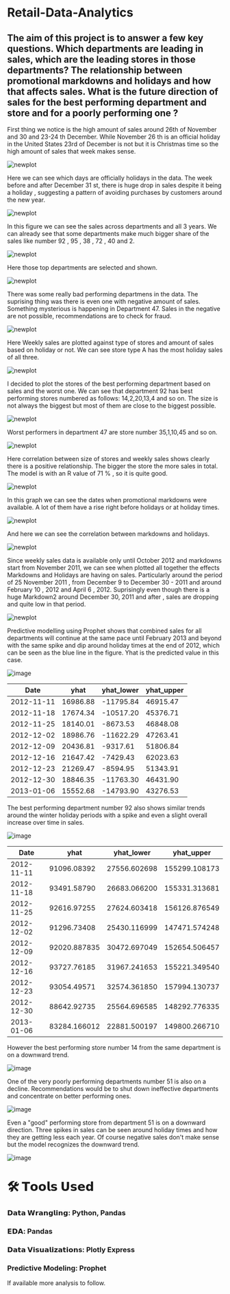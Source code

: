 # Retail-Data-Analytics

## The aim of this project is to answer a few key questions. Which departments are leading in sales, which are the leading stores in those departments? The relationship between promotional markdowns and holidays and how that affects sales. What is the future direction of sales for the best performing department and store and for a poorly performing one ?



First thing we notice is the high amount of sales around 26th of November and 30 and 23-24 th December. While November 26 th is an official holiday in the United States 23rd of December is not but it is Christmas time so the high amount of sales that week makes sense.

![newplot](https://github.com/user-attachments/assets/e5aa2d9d-d972-46d4-90e1-a72baa0ee1a4)

Here we can see which days are officially holidays in the data. The week before and after December 31 st, there is huge drop in sales despite it being a holiday , suggesting a pattern of avoiding purchases by customers around the new year.

![newplot](https://github.com/user-attachments/assets/cfec1d07-69b3-46c6-ae2b-22db56bd3d66)


In this figure we can see the sales across departments and all 3 years. We can already see that some departments make much bigger share of the sales like number 92 , 95 , 38 , 72 , 40 and 2.

![newplot](https://github.com/user-attachments/assets/84e6ebae-1530-418d-ba2b-74441c1ddd33)


Here those top departments are selected and shown.

![newplot](https://github.com/user-attachments/assets/7073199f-5782-41aa-8ba8-c02b00ba7d23)



There was some really bad performing departmens in the data. The suprising thing was there is even one with negative amount of sales. Something mysterious is happening in Department 47. Sales in the negative are not possible, recommendations are to check for fraud.

![newplot](https://github.com/user-attachments/assets/40f9279d-d689-4640-a00d-37b013e08181)


Here Weekly sales are plotted against type of stores and amount of sales based on holiday or not. We can see store type A has the most holiday sales of all three.

![newplot](https://github.com/user-attachments/assets/d74e29e3-5157-4309-a883-36a6cce93779)



I decided to plot the stores of the best performing department based on sales and the worst one. We can see that department 92 has best performing stores numbered as follows: 14,2,20,13,4 and so on. The size is not always the biggest but most of them are close to the biggest possible.

![newplot](https://github.com/user-attachments/assets/06380c5a-8280-4816-b98c-67305e308455)


Worst performers in department 47 are store number 35,1,10,45 and so on.

![newplot](https://github.com/user-attachments/assets/1d8e61da-1c5d-43fc-9f63-d88b9f3602aa)



Here correlation between size of stores and weekly sales shows clearly there is a positive relationship. The bigger the store the more sales in total. The model is with an R value of 71 % , so it is quite good.

![newplot](https://github.com/user-attachments/assets/d9fd3189-a5d0-42d4-bdc7-7efca57fea60)


In this graph we can see the dates when promotional markdowns were available. A lot of them have a rise right before holidays or at holiday times.


![newplot](https://github.com/user-attachments/assets/19c8f870-e533-4829-b6fd-f17e7f5dcf1d)

And here we can see the correlation between markdowns and holidays.

![newplot](https://github.com/user-attachments/assets/e6fd74c7-927e-4943-8475-d6efe3b1facd)

Since weekly sales data is available only until October 2012 and markdowns start from November 2011, we can see when plotted all together the effects Markdowns and Holidays are having on sales. Particularly around the period of 25 November 2011 , from December 9 to December 30 - 2011 and around February 10 , 2012 and April 6 , 2012. Suprisingly even though there is a huge Markdown2 around December 30, 2011 and after , sales are dropping and quite low in that period.


![newplot](https://github.com/user-attachments/assets/3af6299a-5be6-4538-a2fd-83b179905290)


Predictive modelling using Prophet shows that combined sales for all departments will continue at the same pace until February 2013 and beyond with the same spike and dip around holiday times at the end of 2012, which can be seen as the blue line in the figure. Yhat is the predicted value in this case.

![image](https://github.com/user-attachments/assets/e1a71c65-0208-410d-a113-0668425b7003)



| Date       | yhat        | yhat_lower      | yhat_upper      |
|------------|-------------|-----------------|-----------------|
| 2012-11-11 | 16986.88    | -11795.84       | 46915.47        |
| 2012-11-18 | 17674.34    | -10517.20       | 45376.71        |
| 2012-11-25 | 18140.01    | -8673.53        | 46848.08        |
| 2012-12-02 | 18986.76    | -11622.29       | 47263.41        |
| 2012-12-09 | 20436.81    | -9317.61        | 51806.84        |
| 2012-12-16 | 21647.42    | -7429.43        | 62023.63        |
| 2012-12-23 | 21269.47    | -8594.95        | 51343.91        |
| 2012-12-30 | 18846.35    | -11763.30       | 46431.90        |
| 2013-01-06 | 15552.68    | -14793.90       | 43276.53        |


The best performing department number 92 also shows similar trends around the winter holiday periods with a spike and even a slight overall increase over time in sales.

![image](https://github.com/user-attachments/assets/19151199-987b-4075-8d9b-22ea9558d683)

|Date        |yhat         |yhat_lower       |yhat_upper       |
|------------|-------------|-----------------|-----------------|
|2012-11-11  |91096.08392  |27556.602698     |155299.108173    |
|2012-11-18  |93491.58790  |26683.066200     |155331.313681    |
|2012-11-25  |92616.97255  |27624.603418     |156126.876549    |
|2012-12-02  |91296.73408  |25430.116999     |147471.574248    |
|2012-12-09  |92020.887835 |30472.697049     |152654.506457    |
|2012-12-16  |93727.76185  |31967.241653     |155221.349540    |
|2012-12-23  |93054.49571  |32574.361850     |157994.130737    |
|2012-12-30  |88642.92735  |25564.696585     |148292.776335    |
|2013-01-06  |83284.166012 |22881.500197     |149800.266710    |


However the best performing store number 14 from the same department is on a downward trend.

![image](https://github.com/user-attachments/assets/0a8dd1c5-d76b-4ba3-b5fc-b68d2b014e64)


One of the very poorly performing departments number 51 is also on a decline. Recommendations would be to shut down ineffective departments and concentrate on better performing ones.

![image](https://github.com/user-attachments/assets/033a658f-37f7-46b2-bfc0-560f87e0067b)


Even a "good" performing store from department 51 is on a downward direction. Three spikes in sales can be seen around holiday times and how they are getting less each year. Of course negative sales don't make sense but the model recognizes the downward trend.

![image](https://github.com/user-attachments/assets/53bf6988-a07d-43c4-844b-1ece7a11c98e)


# 🛠️ 𝗧𝗼𝗼𝗹𝘀 𝗨𝘀𝗲𝗱

### 𝗗𝗮𝘁𝗮 𝗪𝗿𝗮𝗻𝗴𝗹𝗶𝗻𝗴: Python, Pandas
### 𝗘𝗗𝗔: Pandas
### 𝗗𝗮𝘁𝗮 𝗩𝗶𝘀𝘂𝗮𝗹𝗶𝘇𝗮𝘁𝗶𝗼𝗻s: Plotly Express
### Predictive Modeling: Prophet

If available more analysis to follow.

